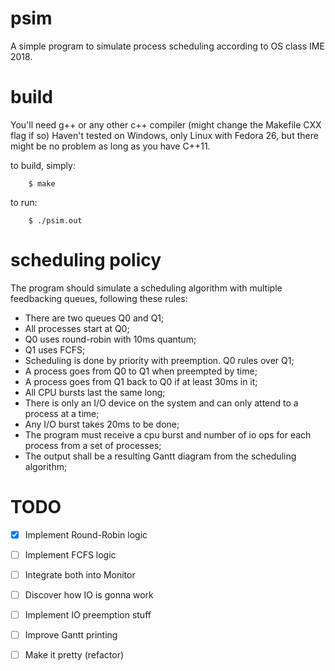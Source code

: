 psim
=====

A simple program to simulate process scheduling according to OS class IME 2018.

build
=====
You'll need g++ or any other c++ compiler (might change the Makefile CXX flag if so)
Haven't tested on Windows, only Linux with Fedora 26, but there might be no problem as long as you
have C++11.

to build, simply:
        
        $ make

to run:

        $ ./psim.out

scheduling policy
=================

The program should simulate a scheduling algorithm with multiple feedbacking queues, following these rules:

  - There are two queues Q0 and Q1;
  - All processes start at Q0;
  - Q0 uses round-robin with 10ms quantum;
  - Q1 uses FCFS;
  - Scheduling is done by priority with preemption. Q0 rules over Q1;
  - A process goes from Q0 to Q1 when preempted by time;
  - A process goes from Q1 back to Q0 if at least 30ms in it;
  - All CPU bursts last the same long;
  - There is only an I/O device on the system and can only attend to a process at a time;
  - Any I/O burst takes 20ms to be done;
  - The program must receive a cpu burst and number of io ops for each process from a set of processes;
  - The output shall be a resulting Gantt diagram from the scheduling algorithm;

TODO
====

  - [x] Implement Round-Robin logic
  - [ ] Implement FCFS logic
  - [ ] Integrate both into Monitor
  - [ ] Discover how IO is gonna work
  - [ ] Implement IO preemption stuff 
  - [ ] Improve Gantt printing
  - [ ] Make it pretty (refactor)


